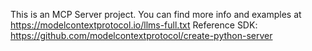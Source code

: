 <!-- Use this file to provide workspace-specific custom instructions to Copilot. For more details, visit https://code.visualstudio.com/docs/copilot/copilot-customization#_use-a-githubcopilotinstructionsmd-file -->

This is an MCP Server project. You can find more info and examples at https://modelcontextprotocol.io/llms-full.txt
Reference SDK: https://github.com/modelcontextprotocol/create-python-server
